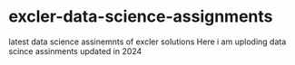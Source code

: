 # excler-data-science-assignments
latest data science assinemnts of excler solutions Here i am uploding data scince assinments updated in 2024

